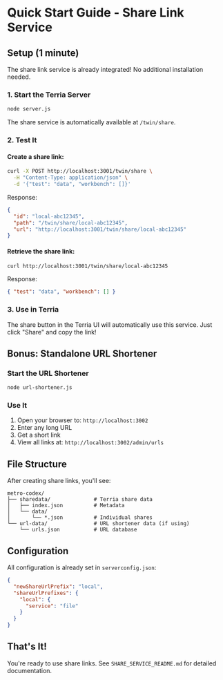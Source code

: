 # Quick Start Guide - Share Link Service

## Setup (1 minute)

The share link service is already integrated! No additional installation needed.

### 1. Start the Terria Server

```bash
node server.js
```

The share service is automatically available at `/twin/share`.

### 2. Test It

#### Create a share link:

```bash
curl -X POST http://localhost:3001/twin/share \
  -H "Content-Type: application/json" \
  -d '{"test": "data", "workbench": []}'
```

Response:

```json
{
  "id": "local-abc12345",
  "path": "/twin/share/local-abc12345",
  "url": "http://localhost:3001/twin/share/local-abc12345"
}
```

#### Retrieve the share link:

```bash
curl http://localhost:3001/twin/share/local-abc12345
```

Response:

```json
{ "test": "data", "workbench": [] }
```

### 3. Use in Terria

The share button in the Terria UI will automatically use this service. Just click "Share" and copy the link!

## Bonus: Standalone URL Shortener

### Start the URL Shortener

```bash
node url-shortener.js
```

### Use It

1. Open your browser to: `http://localhost:3002`
2. Enter any long URL
3. Get a short link
4. View all links at: `http://localhost:3002/admin/urls`

## File Structure

After creating share links, you'll see:

```
metro-codex/
├── sharedata/              # Terria share data
│   ├── index.json          # Metadata
│   └── data/
│       └── *.json          # Individual shares
└── url-data/               # URL shortener data (if using)
    └── urls.json           # URL database
```

## Configuration

All configuration is already set in `serverconfig.json`:

```json
{
  "newShareUrlPrefix": "local",
  "shareUrlPrefixes": {
    "local": {
      "service": "file"
    }
  }
}
```

## That's It!

You're ready to use share links. See `SHARE_SERVICE_README.md` for detailed documentation.

